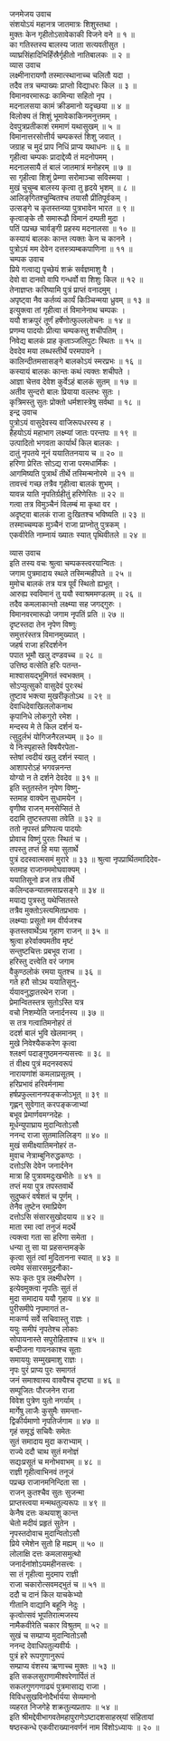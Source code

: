 जनमेजय उवाच  
संशयोऽयं महानत्र जातमात्रः शिशुस्तथा ।  
मुक्तः केन गृहीतोऽसावेकाकी विजने वने ॥ १ ॥  
का गतिस्तस्य बालस्य जाता सत्यवतीसुत ।  
व्याघ्रसिंहादिभिर्हिंस्रैर्गृहीतो नातिबालकः ॥ २ ॥  
व्यास उवाच  
लक्ष्मीनारायणौ तस्मात्स्थानाच्च चलितौ यदा ।  
तदैव तत्र चम्पाख्यः प्राप्तो विद्याधरः किल ॥ ३ ॥  
विमानवरमारूढः कामिन्या सहितो नृप ।  
मदनालसया कामं क्रीडमानो यदृच्छया ॥ ४ ॥  
विलोक्य तं शिशुं भूमावेकाकिनमनुत्तमम् ।  
देवपुत्रप्रतीकाशं रममाणं यथासुखम् ॥ ५ ॥  
विमानात्तरसोत्तीर्य चम्पकस्तं शिशु जवात् ।  
जग्राह च मुदं प्राप निधिं प्राप्य यथाधनः ॥ ६ ॥  
गृहीत्वा चम्पकः प्रादाद्देव्यै तं मदनोपमम् ।  
मदनालसायै तं बालं जातमात्रं मनोहरम् ॥ ७ ॥  
सा गृहीत्वा शिशुं प्रेम्णा सरोमाञ्चा सविस्मया ।  
मुखं चुचुम्ब बालस्य कृत्वा तु हृदये भृशम् ॥ ८ ॥  
आलिङ्‌गितश्चुम्बितश्च तयासौ प्रीतिपूर्वकम् ।  
उत्सङ्गे च कृतस्तन्व्या पुत्रभावेन भारत ॥ ९ ॥  
कृत्वाङ्के तौ समारूढौ विमानं दम्पती मुदा ।  
पतिं पप्रच्छ चार्वङ्गी प्रहस्य मदनालसा ॥ १० ॥  
कस्यायं बालकः कान्त त्यक्तः केन च कानने ।  
पुत्रोऽयं मम देवेन दत्तस्त्र्यम्बकपाणिना ॥ ११ ॥  
चम्पक उवाच  
प्रिये गत्वाद्य पृच्छेयं शक्रं सर्वज्ञमाशु वै ।  
देवो वा दानवो वापि गन्धर्वो वा शिशुः किल ॥ १२ ॥  
तेनाज्ञप्तः करिष्यामि पुत्रं प्राप्तं वनादमुम् ।  
अपृष्ट्वा नैव कर्तव्यं कार्यं किञ्चिन्मया ध्रुवम् ॥ १३ ॥  
इत्युक्त्वा तां गृहीत्वा तं विमानेनाथ चम्पकः ।  
ययौ शक्रपुरं तूर्णं हर्षेणोत्फुल्ललोचनः ॥ १४ ॥  
प्रणम्य पादयोः प्रीत्या चम्पकस्तु शचीपतिम् ।  
निवेद्य बालकं प्राह कृताञ्जलिपुटः स्थितः ॥ १५ ॥  
देवदेव मया लब्धस्तीर्थे परमपावने ।  
कालिन्दीतमसासङ्गे बालकोऽयं स्मरप्रभः ॥ १६ ॥  
कस्यायं बालकः कान्तः कथं त्यक्तः शचीपते ।  
आज्ञा चेत्तव देवेश कुर्वेऽहं बालकं सुतम् ॥ १७ ॥  
अतीव सुन्दरो बालः प्रियाया वल्लभः सुतः ।  
कृत्रिमस्तु सुतः प्रोक्तो धर्मशास्त्रेषु सर्वथा ॥ १८ ॥  
इन्द्र उवाच  
पुत्रोऽयं वासुदेवस्य वाजिरूपधरस्य ह ।  
हैहयोऽयं महाभाग लक्ष्म्यां जातः परन्तपः ॥ १९ ॥  
उत्पादितो भगवता कार्यार्थं किल बालकः ।  
दातुं नृपतये नूनं ययातितनयाय च ॥ २० ॥  
हरिणा प्रेरितः सोऽद्य राजा परमधार्मिकः ।  
आगमिष्यति पुत्रार्थं तीर्थे तस्मिन्मनोरमे ॥ २१ ॥  
तावत्त्वं गच्छ तत्रैव गृहीत्वा बालकं शुभम् ।  
यावन्न याति नृपतिर्ग्रहीतुं हरिणेरितः ॥ २२ ॥  
गत्वा तत्र विमुञ्चैनं विलम्बं मा कृथा वर ।  
अदृष्ट्वा बालकं राजा दुःखितश्च भविष्यति ॥ २३ ॥  
तस्माच्चम्पक मुञ्चैनं राजा प्राप्नोतु पुत्रकम् ।  
एकवीरेति नाम्नायं ख्यातः स्यात् पृथिवीतले ॥ २४ ॥  
  
व्यास उवाच  
इति तस्य वचः श्रुत्वा चम्पकस्त्वरयान्वितः ।  
जगाम पुत्रमादाय स्थले तस्मिन्महीपते ॥ २५ ॥  
मुमोच बालकं तत्र यत्र पूर्वं स्थितो ह्यभूत् ।  
आरुह्य स्वविमानं तु ययौ स्वाश्रममण्डलम् ॥ २६ ॥  
तदैव कमलाकान्तो लक्ष्म्या सह जगद्‌गुरुः ।  
विमानवरमारूढो जगाम नृपतिं प्रति ॥ २७ ॥  
दृष्टस्तदा तेन नृपेण विष्णुः  
    समुत्तरंस्तत्र विमानमुख्यात् ।  
जहर्ष राजा हरिदर्शनेन  
    पपात भूमौ खलु दण्डवच्च ॥ २८ ॥  
उत्तिष्ठ वत्सेति हरिः पतन्त-  
    माश्वासयद्‌भूमिगतं स्वभक्तम् ।  
सोऽप्युत्सुको वासुदेवं पुरःस्थं  
    तुष्टाव भक्त्या मुखरीकृतोऽथ ॥ २९ ॥  
देवाधिदेवाखिललोकनाथ  
    कृपानिधे लोकगुरो रमेश ।  
मन्दस्य मे ते किल दर्शनं य-  
    त्सुदुर्लभं योगिजनैरलभ्यम् ॥ ३० ॥  
ये निःस्पृहास्ते विषयैरपेता-  
    स्तेषां त्वदीयं खलु दर्शनं स्यात् ।  
आशापरोऽहं भगवन्ननन्त  
    योग्यो न ते दर्शने देवदेव ॥ ३१ ॥  
इति स्तुतस्तेन नृपेण विष्णु-  
    स्तमाह वाक्येन सुधामयेन ।  
वृणीष्व राजन् मनसेप्सितं ते  
    ददामि तुष्टस्तपसा तवेति ॥ ३२ ॥  
ततो नृपस्तं प्रणिपत्य पादयोः  
    प्रोवाच विष्णुं पुरतः स्थितं च ।  
तपस्तु तप्तं हि मया सुतार्थे  
    पुत्रं ददस्वात्मसमं मुरारे ॥ ३३ ॥
श्रुत्वा नृपप्रार्थितमादिदेव-  
    स्तमाह राजानममोघवाक्यम् ।  
ययातिसूनो व्रज तत्र तीर्थे  
    कलिन्दकन्यातमसाप्रसङ्गे ॥ ३४ ॥  
मयाद्य पुत्रस्तु यथेप्सितस्ते  
    तत्रैव मुक्तोऽस्त्यमितप्रभावः ।  
लक्ष्म्याः प्रसूतो मम वीर्यजश्च  
    कृतस्तवार्थेऽथ गृहाण राजन् ॥ ३५ ॥  
श्रुत्वा हरेर्वाक्यमतीव मृष्टं  
    सन्तुष्टचित्तः प्रबभूव राजा ।  
हरिस्तु दत्त्वेति वरं जगाम  
    वैकुण्ठलोकं रमया युतश्च ॥ ३६ ॥  
गते हरौ सोऽथ ययातिसूनु-  
    र्ययावनुद्धातरथेन राजा ।  
प्रेमान्वितस्तत्र सुतोऽस्ति यत्र  
    वचो निशम्येति जनार्दनस्य ॥ ३७ ॥  
स तत्र गत्वातिमनोहरं तं  
    ददर्श बालं भुवि खेलमानम् ।  
मुखे निवेश्यैककरेण कृत्वा  
    श्लक्ष्णं पदाङ्गुष्ठमनन्यसत्त्वः ॥ ३८ ॥  
तं वीक्ष्य पुत्रं मदनस्वरूपं  
    नारायणांशं कमलाप्रसूतम् ।  
हरिप्रभावं हरिवर्मनामा  
    हर्षप्रफुल्लाननपङ्कजोऽभूत् ॥ ३९ ॥  
गृह्णन् सुवेगात् करपङ्कजाभ्यां  
    बभूव प्रेमार्णवमग्नदेहः ।  
मूर्धन्युपाघ्राय मुदान्वितोऽसौ  
    ननन्द राजा सुतमालिलिङ्ग ॥ ४० ॥  
मुखं समीक्ष्यातिमनोहरं त-  
    मुवाच नेत्राम्बुनिरुद्धकण्ठः ।  
दत्तोऽसि देवेन जनार्दनेन  
    मात्रा हि पुत्रावमदुःखभीतेः ॥ ४१ ॥  
तप्तं मया पुत्र तपस्तवार्थे  
    सुदुष्करं वर्षशतं च पूर्णम् ।  
तेनैव तुष्टेन रमाप्रियेण  
    दत्तोऽसि संसारसुखोदयाय ॥ ४२ ॥  
माता रमा त्वां तनुजं मदर्थे  
    त्यक्त्वा गता सा हरिणा समेता ।  
धन्या तु सा या प्रहसन्तमङ्के  
    कृत्वा सुतं त्वां मुदितानना स्यात् ॥ ४३ ॥  
त्वमेव संसारसमुद्रनौका-  
    रूपः कृतः पुत्र लक्ष्मीधरेण ।  
इत्येवमुक्त्वा नृपतिः सुतं तं  
    मुदा समादाय ययौ गृहाय ॥ ४४ ॥  
पुरीसमीपे नृपमागतं त-  
    माकर्ण्य सर्वे सचिवास्तु राज्ञः ।  
ययुः समीपं नृपतेश्च लोकाः  
    सोपायनास्ते सपुरोहिताश्च ॥ ४५ ॥  
बन्दीजना गायनकाश्च सूताः  
    समाययुः सम्मुखमाशु राज्ञः ।  
नृपः पुरं प्राप्य पुरः समागतं  
    जनं समाश्वास्य वाक्यैश्च दृष्ट्या ॥ ४६ ॥  
सम्पूजितः पौरजनेन राजा  
    विवेश पुत्रेण युतो नगर्याम् ।  
मार्गेषु लाजैः कुसुमैः समन्ता-  
    द्विकीर्यमाणो नृपतिर्जगाम ॥ ४७ ॥  
गृहं समृद्धं सचिवैः समेतः  
    सुतं समादाय मुदा कराभ्याम् ।  
राज्ये ददौ चाथ सुतं मनोज्ञं  
    सद्यःप्रसूतं च मनोभवाभम् ॥ ४८ ॥  
राज्ञी गृहीत्वाभिनवं तनूजं  
    पप्रच्छ राजानमनिन्दिता सा ।  
राजन् कुतश्चैव सुतः सुजन्मा  
    प्राप्तस्त्वया मन्मथतुल्यरूपः ॥ ४९ ॥  
केनैष दत्तः कथयाशु कान्त  
    चेतो मदीयं प्रहृतं सुतेन ।  
नृपस्तदोवाच मुदान्वितोऽसौ  
    प्रिये रमेशेन सुतो हि मह्यम् ॥ ५० ॥  
लोलाक्षि दत्तः कमलासमुत्थो  
    जनार्दनांशोऽयमहीनसत्त्वः ।  
सा तं गृहीत्वा मुदमाप राज्ञी  
    राजा चकारोत्सवमद्‌भुतं च ॥ ५१ ॥  
ददौ च दानं किल याचकेभ्यो  
    गीतानि वाद्यानि बहूनि नेदुः ।  
कृत्वोत्सवं भूपतिरात्मजस्य  
    नामैकवीरेति चकार विश्रुतम् ॥ ५२ ॥  
सुखं च सम्प्राप्य मुदान्वितोऽसौ  
    ननन्द देवाधिपतुल्यवीर्यः ।  
पुत्रं हरे रूपगुणानुरूपं  
    सम्प्राप्य वंशस्य ऋणाच्च मुक्तः ॥ ५३ ॥  
इति सकलसुराणामीश्वरेणार्पितं तं  
    सकलगुणगणाढ्यं पुत्रमासाद्य राजा ।  
विविधसुखविनोदैर्भार्यया सेव्यमानो  
    व्यहरत निजगेहे शक्रतुल्यप्रतापः ॥ ५४ ॥  
इति श्रीमद्देवीभागवतेमहापुराणेऽष्टादशसाहस्र्यां संहितायां  
षष्ठस्कन्धे एकवीराख्यानवर्णनं नाम विंशोऽध्यायः ॥ २० ॥
